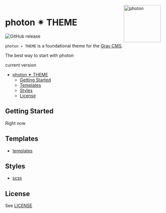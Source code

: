 <a href="https://photon-platform.net/">
    <img src="https://photon-platform.net/images/photon-logo-bg.png" alt="photon" title="photon" align="right" height="120" />
</a>

# photon ✴ THEME

![GitHub release](https://img.shields.io/github/release-pre/photon-platform/grav-theme-photon.svg)

`photon ✴ THEME` is a foundational theme for the [Grav CMS](http://github.com/getgrav/grav).

The best way to start with photon

current version


<!-- @import "[TOC]" {cmd="toc" depthFrom=1 depthTo=6 orderedList=false} -->
<!-- code_chunk_output -->

* [photon ✴ THEME](#photon-theme)
	* [Getting Started](#getting-started)
	* [Templates](#templates)
	* [Styles](#styles)
	* [License](#license)

<!-- /code_chunk_output -->


## Getting Started

Right now


## Templates

- [templates](templates)

## Styles

- [scss](scss/README.md)


## License

See [LICENSE](LICENSE.txt)
